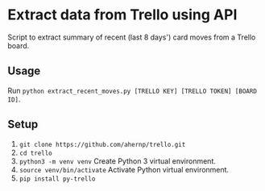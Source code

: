 # Extract data from Trello using API

Script to extract summary of recent (last 8 days') card moves from a Trello board.

## Usage

Run `python extract_recent_moves.py [TRELLO KEY] [TRELLO TOKEN] [BOARD ID]`.

## Setup

1. `git clone https://github.com/ahernp/trello.git`
1. `cd trello`
1. `python3 -m venv venv` Create Python 3 virtual environment.
1. `source venv/bin/activate` Activate Python virtual environment.
1. `pip install py-trello`

